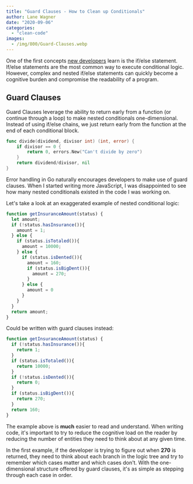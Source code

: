 ```yaml
---
title: "Guard Clauses - How to Clean up Conditionals"
author: Lane Wagner
date: "2020-09-06"
categories: 
  - "clean-code"
images:
  - /img/800/Guard-Clauses.webp
---
```


One of the first concepts [new developers](https://blog.boot.dev/) learn is the if/else statement. If/else statements are the most common way to execute conditional logic. However, complex and nested if/else statements can quickly become a cognitive burden and compromise the readability of a program.

## Guard Clauses

Guard Clauses leverage the ability to return early from a function (or continue through a loop) to make nested conditionals one-dimensional. Instead of using if/else chains, we just return early from the function at the end of each conditional block.

```go
func divide(dividend, divisor int) (int, error) {
	if divisor == 0 {
		return 0, errors.New("Can't divide by zero")
	}
	return dividend/divisor, nil
}
```

Error handling in Go naturally encourages developers to make use of guard clauses. When I started writing more JavaScript, I was disappointed to see how many nested conditionals existed in the code I was working on.

Let's take a look at an exaggerated example of nested conditional logic:

```js
function getInsuranceAmount(status) {
  let amount;
  if (!status.hasInsurance()){
    amount = 1;
  } else {
    if (status.isTotaled()){
      amount = 10000;
    } else {
      if (status.isDented()){
        amount = 160;
        if (status.isBigDent()){
          amount = 270;
        }
      } else {
        amount = 0
      }
    }
  }
  return amount;
}
```

Could be written with guard clauses instead:

```js
function getInsuranceAmount(status) {
  if (!status.hasInsurance()){
    return 1;
  }
  if (status.isTotaled()){
    return 10000;
  }
  if (!status.isDented()){
    return 0;
  }
  if (status.isBigDent()){
    return 270;
  }
  return 160;
}
```

The example above is **much** easier to read and understand. When writing code, it's important to try to reduce the cognitive load on the reader by reducing the number of entities they need to think about at any given time.

In the first example, if the developer is trying to figure out when **270** is returned, they need to think about each branch in the logic tree and try to remember which cases matter and which cases don't. With the one-dimensional structure offered by guard clauses, it's as simple as stepping through each case in order.
